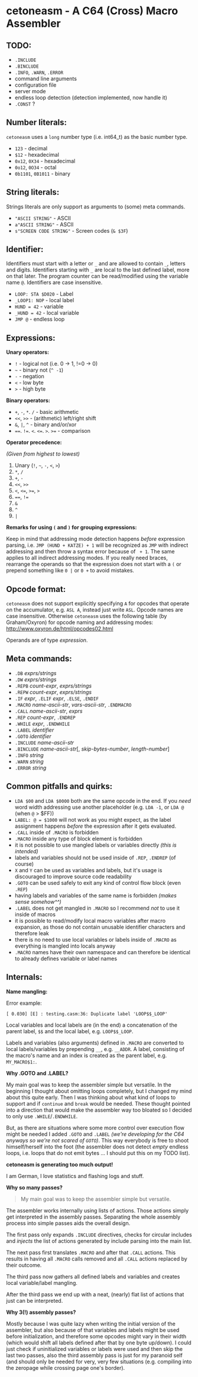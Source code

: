 cetoneasm - A C64 (Cross) Macro Assembler
=========================================

TODO:
--

* `.INCLUDE`
* `.BINCLUDE`
* `.INFO`, `.WARN`, `.ERROR`
* command line arguments
* configuration file
* server mode
* endless loop detection (detection implemented, now handle it)
* `.CONST` ?

Number literals:
--
`cetoneasm` uses a `long` number type (i.e. int64_t) as the basic number type.

* `123` - decimal
* `$12` - hexadecimal
* `0x12`, `0X34` - hexadecimal
* `0o12`, `0O34` - octal
* `0b1101`, `0B1011` - binary


String literals:
--
Strings literals are only support as arguments to (some) meta commands.

* `"ASCII STRING"` - ASCII
* `a"ASCII STRING"` - ASCII
* `s"SCREEN CODE STRING"` - Screen codes (`& $3F`)


Identifier:
--
Identifiers must start with a letter or `_` and are allowed to contain `_`, 
letters and digits. Identifiers starting with `_` are local to the last
defined label, more on that later. The program counter can be read/modified
using the variable name `@`. Identifiers are case insensitive.

* `LOOP: STA $D020` - Label
* `_LOOP1: NOP` - local label
* `HUND = 42` - variable   
* `_HUND = 42` - local variable
* `JMP @` - endless loop


Expressions:
--
**Unary operators:**

* `!` - logical not (i.e. 0 -> 1, !=0 -> 0)
* `~` - binary not (`^ -1`)
* `-` - negation
* `<` - low byte
* `>` - high byte

**Binary operators:**
 
* `+`, `-`, `*`. `/` - basic arithmetic
* `<<`, `>>` - (arithmetic) left/right shift
* `&`, `|`, `^` - binary and/or/xor
* `==`. `!=`. `<`. `<=`. `>`. `>=` - comparison  

**Operator precedence:**

*(Given from highest to lowest)*

1. Unary (`!`, `~`, `-`, `<`, `>`)
2. `*`, `/`
3. `+`, `-`
4. `<<`, `>>`
5. `<`, `<=`, `>=`, `>`
6. `==`, `!=`
7. `&`
8. `^`
9. `|`
 
**Remarks for using `(` and `)` for grouping expressions:**

Keep in mind that addressing mode detection happens *before* expression parsing,
i.e. `JMP (HUND + KATZE) + 1` will be recognized as `JMP` with indirect 
addressing and then throw a syntax error because of ` + 1`. The same applies
to all indirect addressing modes. If you really need braces, rearrange the
operands so that the expression does not start with a `(` or prepend something
 like `0 |` or `0 +` to avoid mistakes.

Opcode format:
--
`cetoneasm` does not support explicitly specifying `A` for opcodes that operate
on the accumulator, e.g. `ASL A`, instead just write `ASL`. Opcode names are
case insensitive.
Otherwise `cetoneasm` uses the following table (by Graham/Oxyron) for opcode naming 
and addressing modes: http://www.oxyron.de/html/opcodes02.html

Operands are of type *expression*.

Meta commands:
--
* `.DB` *exprs/strings* 
* `.DW` *exprs/strings* 
* `.REPB` *count-expr*, *exprs/strings* 
* `.REPW` *count-expr*, *exprs/strings* 
* `.IF` *expr*, `.ELIF` *expr*, `.ELSE`, `.ENDIF`
* `.MACRO` *name-ascii-str*, *vars-ascii-str*, `.ENDMACRO`
* `.CALL` *name-ascii-str*, *exprs*
* `.REP` *count-expr*, `.ENDREP`
* `.WHILE` *expr*, `.ENDWHILE`
* `.LABEL` *identifier*
* `.GOTO` *identifier*
* `.INCLUDE` *name-ascii-str*
* `.BINCLUDE` *name-ascii-str*[, *skip-bytes-number*, *length-number*]
* `.INFO` *string*
* `.WARN` *string*
* `.ERROR` *string*

Common pitfalls and quirks:
---

* `LDA $00` and `LDA $0000` both are the same opcode in the end. If you *need*
  word width addressing use another placeholder (e.g. `LDA -1`, or `LDA @` (when
  `@` > $FF))
* `LABEL: @ = $1000` will not work as you might expect, as the label assignment
  happens *before* the expression after it gets evaluated. 
* `.CALL` inside of `.MACRO` is forbidden
* `.MACRO` inside any type of block element is forbidden
* it is not possible to use mangled labels or variables directly *(this is intended)*
* labels and variables should not be used inside of `.REP`, `.ENDREP` (of course)
* `X` and `Y` can be used as variables and labels, but it's usage is discouraged
  to improve source code readability
* `.GOTO` can be used safely to exit any kind of control flow block (even `.REP`) 
* having labels and variables of the same name is forbidden *(makes sense somehow^^)* 
* `.LABEL` does not get mangled in `.MACRO` so I recommend *not* to use it inside
  of macros
* it is possible to read/modify local macro variables after macro expansion, as those
  do not contain unusable identifier characters and therefore leak
* there is no need to use local variables or labels inside of `.MACRO` as everything
  is mangled into locals anyway
* `.MACRO` names have their own namespace and can therefore be identical to already
  defines variable or label names

Internals:
--
**Name mangling:**

Error example:

    [ 0.030] [E] : testing.casm:36: Duplicate label 'LOOP$$_LOOP'

Local variables and local labels are (in the end) a concatenation of the parent
label, `$$` and the local label, e.g. `LOOP$$_LOOP`.

Labels and variables (also arguments) defined in `.MACRO` are converted to local
labels/variables by prepending `__`, e.g. `__ADDR`. A label, consisting of the
macro's name and an index is created as the parent label, e.g. `MY_MACRO$1:`.

**Why .GOTO and .LABEL?**

My main goal was to keep the assembler simple but versatile. In the beginning I
thought about omitting loops completely, but I changed my mind about this quite
early. Then I was thinking about what kind of loops to support and if `continue`
and `break` would be needed. These thought pointed into a direction that would
make the assembler way too bloated so I decided to only use `.WHILE`/`.ENDWHILE`.

But, as there are situations where some more control over execution flow might be
needed I added `.GOTO` and `.LABEL` *(we're developing for the C64 anyways so
we're not scared of `GOTO`)*. This way everybody is free to shoot himself/herself
into the foot (the assembler does not detect *empty* endless loops, i.e. loops that
do not emit bytes ... I should put this on my TODO list).

**cetoneasm is generating too much output!**

I am German, I love statistics and flashing logs and stuff.

**Why so many passes?**

> My main goal was to keep the assembler simple but versatile.

The assembler works internally using lists of actions. Those actions simply get
interpreted in the assembly passes. Separating the whole assembly process into
simple passes aids the overall design.

The first pass only expands `.INCLUDE` directives, checks for circular includes
and *injects* the list of actions generated by include parsing into the main
list. 

The next pass first translates `.MACRO` and after that `.CALL` actions. This
results in having all `.MACRO` calls removed and all `.CALL` actions replaced
by their outcome.

The third pass now gathers all defined labels and variables and creates local
variable/label mangling.

After the third pass we end up with a neat, (nearly) flat list of actions that
just can be interpreted.

**Why 3(!) assembly passes?**

Mostly because I was quite lazy when writing the initial version of the assembler,
but also because of that variables and labels might be used before initialization,
and therefore some opcodes might vary in their width (which would shift all labels
defined after that by one byte up/down). I could just check if uninitialized 
variables or labels were used and then skip the last two passes, also the third
assembly pass is just for my paranoid self (and should only be needed for very,
very few situations (e.g. compiling into the zeropage while crossing page one's
border). 

  